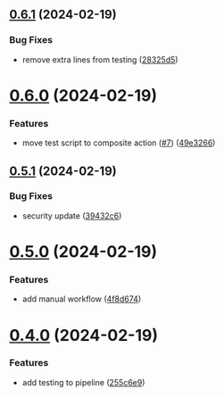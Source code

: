 ## [0.6.1](https://github.com/ellenmirsas/greetings-ci/compare/v0.6.0...v0.6.1) (2024-02-19)


### Bug Fixes

* remove extra lines from testing ([28325d5](https://github.com/ellenmirsas/greetings-ci/commit/28325d5caafa3c69c90f72ac77e7f5e79d5802e8))



# [0.6.0](https://github.com/ellenmirsas/greetings-ci/compare/v0.5.1...v0.6.0) (2024-02-19)


### Features

* move test script to composite action ([#7](https://github.com/ellenmirsas/greetings-ci/issues/7)) ([49e3266](https://github.com/ellenmirsas/greetings-ci/commit/49e3266be4b1d84ccdc4999a616c176b48bf6eb3))



## [0.5.1](https://github.com/ellenmirsas/greetings-ci/compare/v0.5.0...v0.5.1) (2024-02-19)


### Bug Fixes

* security update ([39432c6](https://github.com/ellenmirsas/greetings-ci/commit/39432c6238288ee8b73ab91d568b33720549e38b))



# [0.5.0](https://github.com/ellenmirsas/greetings-ci/compare/v0.4.0...v0.5.0) (2024-02-19)


### Features

* add manual workflow ([4f8d674](https://github.com/ellenmirsas/greetings-ci/commit/4f8d6740f77f130e4928fb5e853174000ee45720))



# [0.4.0](https://github.com/ellenmirsas/greetings-ci/compare/v0.3.0...v0.4.0) (2024-02-19)


### Features

* add testing to pipeline ([255c6e9](https://github.com/ellenmirsas/greetings-ci/commit/255c6e9dfa0565af68b4700bee79f4b8eeec9993))



